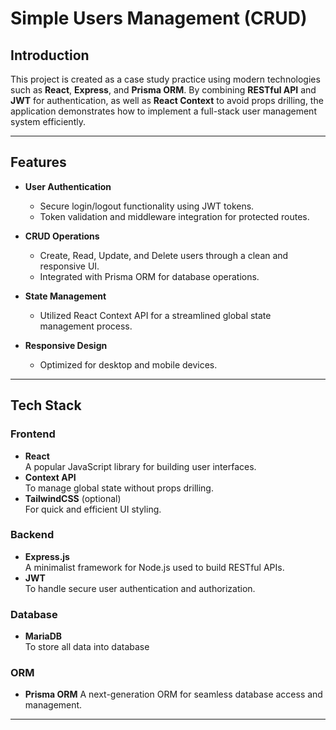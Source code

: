 # Simple Users Management (CRUD)

## Introduction

This project is created as a case study practice using modern technologies such as **React**, **Express**, and **Prisma ORM**. By combining **RESTful API** and **JWT** for authentication, as well as **React Context** to avoid props drilling, the application demonstrates how to implement a full-stack user management system efficiently.

---

## Features

- **User Authentication**  
  - Secure login/logout functionality using JWT tokens.
  - Token validation and middleware integration for protected routes.

- **CRUD Operations**  
  - Create, Read, Update, and Delete users through a clean and responsive UI.  
  - Integrated with Prisma ORM for database operations.

- **State Management**  
  - Utilized React Context API for a streamlined global state management process.  

- **Responsive Design**  
  - Optimized for desktop and mobile devices.

---

## Tech Stack

### Frontend
- **React**  
  A popular JavaScript library for building user interfaces.  
- **Context API**  
  To manage global state without props drilling.  
- **TailwindCSS** (optional)  
  For quick and efficient UI styling.

### Backend
- **Express.js**  
  A minimalist framework for Node.js used to build RESTful APIs.  
- **JWT**  
  To handle secure user authentication and authorization.  

### Database
- **MariaDB**  
 To store all data into database

### ORM
- **Prisma ORM**
  A next-generation ORM for seamless database access and management.

---
